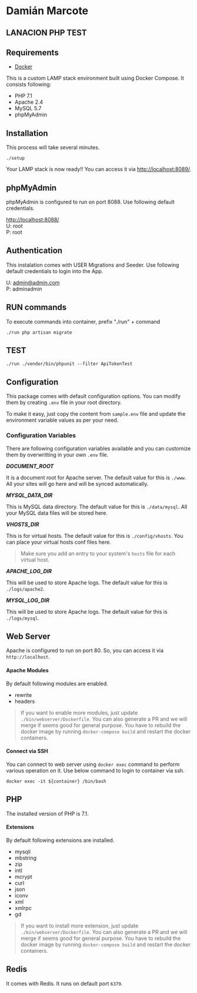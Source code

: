 # Damián Marcote
## LANACION PHP TEST

## Requirements

* [Docker](https://www.docker.com/products/docker-desktop)

This is a custom LAMP stack environment built using Docker Compose. It consists following:

* PHP 7.1
* Apache 2.4
* MySQL 5.7
* phpMyAdmin

## Installation

This process will take several minutes.

```shell
./setup
```

Your LAMP stack is now ready!! You can access it via [http://localhost:8089/](http://localhost:8089/).

## phpMyAdmin

phpMyAdmin is configured to run on port 8088. Use following default credentials.

[http://localhost:8088/](http://localhost:8088/) <br />
U: root <br />
P: root <br />

## Authentication

This instalation comes with USER Migrations and Seeder. Use following default credentials to login into the App.

U: admin@admin.com <br />
P: adminadmin <br />

## RUN commands

To execute commands into container, prefix "./run" + command

```shell
./run php artisan migrate
```

## TEST

```shell
./run ./vendor/bin/phpunit --filter ApiTokenTest
```










## Configuration

This package comes with default configuration options. You can modify them by creating `.env` file in your root directory.

To make it easy, just copy the content from `sample.env` file and update the environment variable values as per your need.

### Configuration Variables

There are following configuration variables available and you can customize them by overwritting in your own `.env` file.

_**DOCUMENT_ROOT**_

It is a document root for Apache server. The default value for this is `./www`. All your sites will go here and will be synced automatically.

_**MYSQL_DATA_DIR**_

This is MySQL data directory. The default value for this is `./data/mysql`. All your MySQL data files will be stored here.

_**VHOSTS_DIR**_

This is for virtual hosts. The default value for this is `./config/vhosts`. You can place your virtual hosts conf files here.

> Make sure you add an entry to your system's `hosts` file for each virtual host.

_**APACHE_LOG_DIR**_

This will be used to store Apache logs. The default value for this is `./logs/apache2`.

_**MYSQL_LOG_DIR**_

This will be used to store Apache logs. The default value for this is `./logs/mysql`.

## Web Server

Apache is configured to run on port 80. So, you can access it via `http://localhost`.

#### Apache Modules

By default following modules are enabled.

* rewrite
* headers

> If you want to enable more modules, just update `./bin/webserver/Dockerfile`. You can also generate a PR and we will merge if seems good for general purpose.
> You have to rebuild the docker image by running `docker-compose build` and restart the docker containers.

#### Connect via SSH

You can connect to web server using `docker exec` command to perform various operation on it. Use below command to login to container via ssh.

```shell
docker exec -it ${container} /bin/bash
```

## PHP

The installed version of PHP is 7.1.

#### Extensions

By default following extensions are installed.

* mysqli
* mbstring
* zip
* intl
* mcrypt
* curl
* json
* iconv
* xml
* xmlrpc
* gd

> If you want to install more extension, just update `./bin/webserver/Dockerfile`. You can also generate a PR and we will merge if seems good for general purpose.
> You have to rebuild the docker image by running `docker-compose build` and restart the docker containers.

## Redis

It comes with Redis. It runs on default port `6379`.
